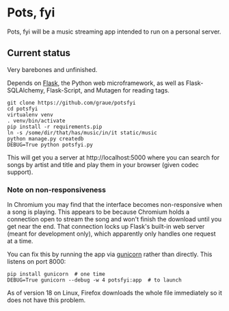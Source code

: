 # Pots, fyi

Pots, fyi will be a music streaming app
intended to run on a personal server.

## Current status

Very barebones and unfinished.

Depends on [Flask](http://flask.pocoo.org),
the Python web microframework,
as well as Flask-SQLAlchemy, Flask-Script,
and Mutagen for reading tags.

    git clone https://github.com/graue/potsfyi
    cd potsfyi
    virtualenv venv
    . venv/bin/activate
    pip install -r requirements.pip
    ln -s /some/dir/that/has/music/in/it static/music
    python manage.py createdb
    DEBUG=True python potsfyi.py

This will get you a server
at http://localhost:5000
where you can search for songs by artist and title
and play them in your browser (given codec support).

### Note on non-responsiveness

In Chromium you may find that the interface
becomes non-responsive when a song is playing.
This appears to be because Chromium holds a connection
open to stream the song and won't finish the download
until you get near the end.
That connection locks up Flask's built-in web server
(meant for development only), which
apparently only handles one request at a time.

You can fix this by running the app via [gunicorn](http://gunicorn.org)
rather than directly. This listens on port 8000:

    pip install gunicorn  # one time
    DEBUG=True gunicorn --debug -w 4 potsfyi:app  # to launch

As of version 18 on Linux,
Firefox downloads the whole file immediately
so it does not have this problem.
